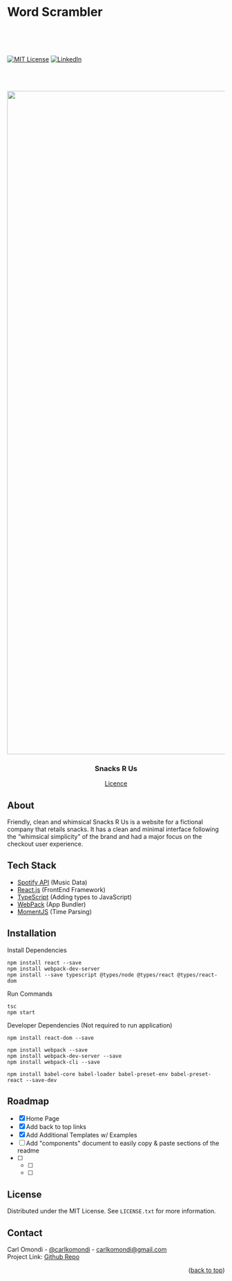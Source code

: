 



<!-- PROJECT LOGO -->
# Word Scrambler
<br>
<br>
<br>

[![MIT License][license-shield]][license]
[![LinkedIn][linkedin-shield]][linkedin]

<br>
<br>
<br>


<div align="center">

  <img width="1536" alt="project" src="https://user-images.githubusercontent.com/98195031/174300091-fc78efff-3c50-4457-b67b-1ea639258e2c.png">

  <h3 align="center">Snacks R Us</h3>

  <div align="center">
    <a href="https://github.com/cxrlko/wordscrambler/blob/master/LICENSE.txt">Licence</a>
  </div>

</div>


## About

Friendly, clean and whimsical Snacks R Us is a website for a fictional company that retails snacks. It has a clean and minimal interface following the “whimsical simplicity” of the brand and had a major focus on the checkout user experience.


## Tech Stack

* [Spotify API](https://developer.spotify.com/documentation/web-api) (Music Data)
* [React.js](https://reactjs.org/) (FrontEnd Framework)
* [TypeScript](https://www.typescriptlang.org/) (Adding types to JavaScript)
* [WebPack](https://webpack.js.org/) (App Bundler)
* [MomentJS](https://momentjs.com/) (Time Parsing)



## Installation

Install Dependencies
```
npm install react --save
npm install webpack-dev-server
npm install --save typescript @types/node @types/react @types/react-dom
```

Run Commands
``` 
tsc
npm start
```

Developer Dependencies (Not required to run application)
```
npm install react-dom --save

npm install webpack --save
npm install webpack-dev-server --save
npm install webpack-cli --save

npm install babel-core babel-loader babel-preset-env babel-preset-react --save-dev
```


## Roadmap

- [x] Home Page
- [x] Add back to top links
- [x] Add Additional Templates w/ Examples
- [ ] Add "components" document to easily copy & paste sections of the readme
- [ ] 
  - [ ] 
  - [ ] 



## License
Distributed under the MIT License. See `LICENSE.txt` for more information.


## Contact

Carl Omondi - [@carlkomondi](https://www.linkedin.com/in/carlkomondi/) - carlkomondi@gmail.com <br>
Project Link: [Github Repo](https://github.com/cxrlko/wordscrambler)


<p align="right">(<a href="#top">back to top</a>)</p>


<!-- MARKDOWN LINKS & IMAGES -->
[license-shield]: https://img.shields.io/github/license/othneildrew/Best-README-Template.svg?style=for-the-badge
[license]: https://github.com/cxrlko/template-react-app/blob/master/LICENSE.txt

[linkedin-shield]: https://img.shields.io/badge/-LinkedIn-black.svg?style=for-the-badge&logo=linkedin&colorB=555
[linkedin]: https://linkedin.com/in/carlkomondi



